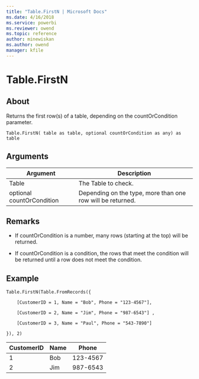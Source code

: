 ```yaml
---
title: "Table.FirstN | Microsoft Docs"
ms.date: 4/16/2018
ms.service: powerbi
ms.reviewer: owend
ms.topic: reference
author: minewiskan
ms.author: owend
manager: kfile
---
```

# Table.FirstN

  
## About  
Returns the first  row(s) of a table, depending on the countOrCondition parameter.  
  
```  
Table.FirstN( table as table, optional countOrCondition as any) as table  
```  
  
## Arguments  
  
|Argument|Description|  
|------------|---------------|  
|Table|The Table to check.|  
|optional countOrCondition|Depending on the type, more than one row will be returned.|  
  
## <a name="__toc360789476"></a>Remarks  
  
-   If countOrCondition is a number, many rows (starting at the top) will be returned.  
  
-   If countOrCondition is a condition, the rows that meet the condition will be returned until a row does not meet the condition.  
  
## Example  
  
```  
Table.FirstN(Table.FromRecords({  
  
    [CustomerID = 1, Name = "Bob", Phone = "123-4567"],  
  
    [CustomerID = 2, Name = "Jim", Phone = "987-6543"] ,  
  
    [CustomerID = 3, Name = "Paul", Phone = "543-7890"]  
  
}), 2)  
```  
  
|CustomerID|Name|Phone|  
|--------------|--------|---------|  
|1|Bob|123-4567|  
|2|Jim|987-6543|  
  
